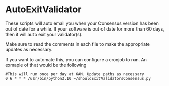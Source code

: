 # AutoExitValidator

These scripts will auto email you when your Consensus version has been out of date for a while. If your software is out of date for more than 60 days, then it will auto exit your validator(s).

Make sure to read the comments in each file to make the appropriate updates as necessary.

If you want to automate this, you can configure a cronjob to run. An exmaple of that would be the following

```
#This will run once per day at 6AM. Update paths as necessary
0 6 * * * /usr/bin/python3.10 ~/shouldExitValidatorsConsensus.py
```
